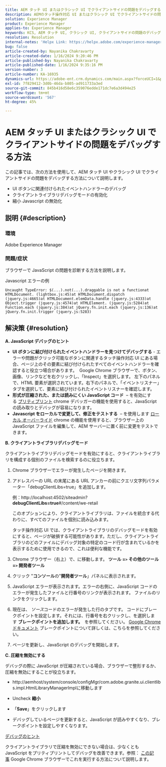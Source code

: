 ```yaml
---
title: AEM タッチ UI またはクラシック UI でクライアントサイドの問題をデバッグする方法
description: AEMのタッチ操作対応 UI またはクラシック UI でクライアントサイドの問題をデバッグする方法について説明します。
solution: Experience Manager
product: Experience Manager
applies-to: Experience Manager
keywords: KCS, AEM タッチ UI, クラシック UI, クライアントサイドの問題のデバッグ，AEM, イベントハンドラーのデバッグ，クライアントライブラリデバッグモード
resolution: Resolution
internal-notes: 'Helpx Link: https://helpx.adobe.com/experience-manager/kb/How-to-debug-javascript-errors-in-AEM.html'
bug: false
article-created-by: Nayanika Chakravarty
article-created-date: 1/16/2024 9:20:46 PM
article-published-by: Nayanika Chakravarty
article-published-date: 1/16/2024 9:35:16 PM
version-number: 3
article-number: KA-16935
dynamics-url: https://adobe-ent.crm.dynamics.com/main.aspx?forceUCI=1&pagetype=entityrecord&etn=knowledgearticle&id=39c9ae17-b5b4-ee11-a569-6045bd0063aa
exl-id: 7f829412-3d0b-46da-b805-ad911733a3ed
source-git-commit: 845b416d58e6c359076edde171dc7e6a3d494e25
workflow-type: tm+mt
source-wordcount: '567'
ht-degree: 45%

---
```


# AEM タッチ UI またはクラシック UI でクライアントサイドの問題をデバッグする方法


この記事では、次の方法を使用して、AEM タッチ UI やクラシック UI でクライアントサイドの問題をデバッグする方法について説明します。

- UI ボタンに関連付けられたイベントハンドラーのデバッグ
- クライアントライブラリデバッグモードの有効化
- 縮小 Javascript の無効化


## 説明 {#description}


### <b>環境</b>

Adobe Experience Manager

### <b>問題/症状</b>

ブラウザーで JavaScript の問題を診断する方法を説明します。

Javascript エラーの例




```
Uncaught TypeError: $(...).not(...).draggable is not a functionat HTMLDocument. (lightbox.js:45)at HTMLDocument.dispatch (jquery.js:4665)at HTMLDocument.elemData.handle (jquery.js:4333)at Object.trigger (jquery.js:4574)at HTMLElement. (jquery.js:5284)at Function.each (jquery.js:384)at jQuery.fn.init.each (jquery.js:136)at jQuery.fn.init.trigger (jquery.js:5283)
```



## 解決策 {#resolution}


<b>A. JavaScript デバッグのヒント</b>

- <b>UI ボタンに結び付けられたイベントハンドラーを見つけてデバッグする</b> - エラーや問題がクリック可能なボタンに関連するタッチ操作対応 UI にある場合、ページ上のその要素に結び付けられたすべてのイベントハンドラーを確認すると役立つ場合があります。  Google Chrome ブラウザーで、ボタン、画像、リンクなどを右クリックし、「Inspect」を選択します。 左下のパネルで、HTML 要素が選択されています。右下のパネルで、「イベントリスナー」タブを選択して、要素に結び付けられたイベントリスナーを確認します。
- <b>形式が圧縮された、または読みにくい JavaScript コード</b>  – を有効にする [プリティプリント](https://developers.google.com/web/tools/chrome-devtools/javascript/pretty-print) chrome デバッガーの機能を使用すると、JavaScript の読み取りとデバッグが容易になります。
- <b>Javascript をローカルで変更して、修正をテストする</b>  – を使用します [ローカル オーバーライド](https://developers.google.com/web/updates/2018/01/devtools#overrides) chrome の機能を使用すると、ブラウザー上の JavaScript ファイルを編集して、AEM サーバーに置く前に変更をテストできます。


<b>B. クライアントライブラリデバッグモード</b>

クライアントライブラリデバッグモードを有効にすると、クライアントライブラリを構成する個別のファイルを検索するのに役立ちます。

1. Chrome ブラウザーでエラーが発生したページを開きます。
2. アドレスバーの URL の末尾にある URL アンカーの前にクエリ文字列パラメーター「debugClientLibs=true」を追加します。

   例：http://localhost:4502/siteadmin?<b>debugClientLibs=true</b>#/content/we-retail

   このオプションにより、クライアントライブラリは、ファイルを統合する代わりに、すべてのファイルを個別に読み込みます。

   タッチ操作対応 UI では、クライアントライブラリのデバッグモードを有効にすると、ページが破損する可能性があります。ただし、クライアントライブラリのどのファイルにデバッグ対象の特定のコード行が含まれているかを表示するために使用できるので、これは便利な機能です。
3. Chrome ブラウザー（右上）で、に移動します。 <b>ツール =`>` その他のツール =`>` 開発者ツール</b>
4. クリック &quot;<b>コンソール</b>の&quot;<b>開発者ツール</b>」パネルに表示されます。
5. JavaScript エラーが表示されます。エラーの右側に、JavaScript コードのエラーが発生したファイルと行番号のリンクが表示されます。 ファイルのリンクをクリックします。
6. 現在は、 *ソース*&#x200B;コードのエラーが発生した行のタブです。 コードにブレークポイントを設定します。それには、行番号を右クリックし、を選択します <b>ブレークポイントを追加します。  </b>を参照してください。 [Google Chrome ドキュメント](https://developers.google.com/web/tools/chrome-devtools/javascript/breakpoints) ブレークポイントについて詳しくは、こちらを参照してください。
7. ページを更新し、JavaScript のデバッグを開始します。


<b>C. 圧縮を無効にする</b>

デバッグの際に JavaScript が圧縮されている場合、ブラウザーで整形するか、圧縮を無効にすることが役立ちます。

- http://aemhost/system/console/configMgr/com.adobe.granite.ui.clientlibs.impl.HtmlLibraryManagerImplに移動します


- Uncheck <b>縮小</b>


- 「<b>Save</b>」をクリックします


- デバッグしているページを更新すると、JavaScript が読みやすくなり、ブレークポイントを設定しやすくなります。


<u>デバッグのヒント</u>

クライアントライブラリで圧縮を無効にできない場合は、少なくとも JavaScript をプリティプリントしてデバッグを改善できます。参照： [この記事](https://developers.google.com/web/tools/chrome-devtools/javascript/pretty-print) Google Chrome ブラウザーでこれを実行する方法について説明します。
